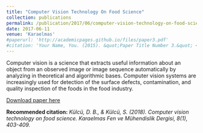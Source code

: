 ```yaml
---
title: "Computer Vision Technology On Food Science"
collection: publications
permalink: /publication/2017/06/computer-vision-technology-on-food-science
date: 2017-06-11
venue: 'Karaelmas'
#paperurl: 'http://academicpages.github.io/files/paper3.pdf'
#citation: 'Your Name, You. (2015). &quot;Paper Title Number 3.&quot; <i>Journal 1</i>. 1(3).'
---
```

Computer vision is a science that extracts useful information about an object from an observed image or image sequence automatically by analyzing in theoretical and algorithmic bases. Computer vision systems are increasingly used for detection of the surface defects, contamination, and quality inspection of the foods in the food industry.

[Download paper here](https://dergipark.org.tr/en/download/article-file/1329197)

<b>Recommended citation:</b> *Külcü, D. B., & Külcü, S. (2018). Computer vision technology on food science. Karaelmas Fen ve Mühendislik Dergisi, 8(1), 403-409.*